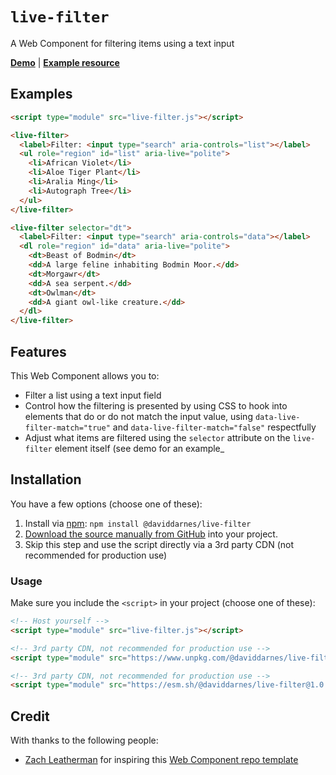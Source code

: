 # `live-filter`

A Web Component for filtering items using a text input

**[Demo](https://daviddarnes.github.io/live-filter/demo.html)** | **[Example resource](https://darn.es/)**

## Examples

```html
<script type="module" src="live-filter.js"></script>

<live-filter>
  <label>Filter: <input type="search" aria-controls="list"></label>
  <ul role="region" id="list" aria-live="polite">
    <li>African Violet</li>
    <li>Aloe Tiger Plant</li>
    <li>Aralia Ming</li>
    <li>Autograph Tree</li>
  </ul>
</live-filter>

<live-filter selector="dt">
  <label>Filter: <input type="search" aria-controls="data"></label>
  <dl role="region" id="data" aria-live="polite">
    <dt>Beast of Bodmin</dt>
    <dd>A large feline inhabiting Bodmin Moor.</dd>
    <dt>Morgawr</dt>
    <dd>A sea serpent.</dd>
    <dt>Owlman</dt>
    <dd>A giant owl-like creature.</dd>
  </dl>
</live-filter>
```

## Features

This Web Component allows you to:

- Filter a list using a text input field
- Control how the filtering is presented by using CSS to hook into elements that do or do not match the input value, using `data-live-filter-match="true"` and `data-live-filter-match="false"` respectfully
- Adjust what items are filtered using the `selector` attribute on the `live-filter` element itself (see demo for an example_

## Installation

You have a few options (choose one of these):

1. Install via [npm](https://www.npmjs.com/package/@daviddarnes/live-filter): `npm install @daviddarnes/live-filter`
1. [Download the source manually from GitHub](https://github.com/daviddarnes/live-filter/releases) into your project.
1. Skip this step and use the script directly via a 3rd party CDN (not recommended for production use)

### Usage

Make sure you include the `<script>` in your project (choose one of these):

```html
<!-- Host yourself -->
<script type="module" src="live-filter.js"></script>
```

```html
<!-- 3rd party CDN, not recommended for production use -->
<script type="module" src="https://www.unpkg.com/@daviddarnes/live-filter@1.0.0/live-filter.js"></script>
```

```html
<!-- 3rd party CDN, not recommended for production use -->
<script type="module" src="https://esm.sh/@daviddarnes/live-filter@1.0.0"></script>
```

## Credit

With thanks to the following people:

- [Zach Leatherman](https://zachleat.com) for inspiring this [Web Component repo template](https://github.com/daviddarnes/component-template)
